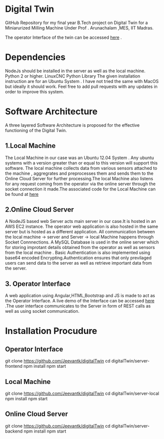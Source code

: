 # Digital Twin

GitHub Repository for my final year B.Tech project on Digital Twin for a Miniarurized Milling Machine Under Prof . Arunachalam ,MES, IIT Madras.

The operator Interface of the twin can be accessed <a href="http://54.190.43.20:3000/" target="_blank" >here</a> .

# Dependencies
NodeJs should be installed in the server as well as the local machine.
Python 2 or higher.
LinuxCNC Python Library
The given installation instruction are for an Ubuntu System . I have not tried the same with MacOS but ideally it should work.
Feel free to add pull requests with any updates in order to improve this system.

# Software Architecture
A three layered Software Architecture is proposed for the effective functioning of the Digital Twin.

## 1.Local Machine
The Local Machine in our case was an Ubuntu 12.04 System . Any ubuntu systems with a version greater than or equal to this version will support this software. The local machine collects data from various sensors attached to the machine , aggregrates and preprocesses them and sends them to the Online Cloud Server for further processing.The local Machine also listens for any request coming from the operator via the online server through the socket connection it made.The associated code for the Local Machine can be found at <a href="https://github.com/Jeevantk/digitalTwin/tree/master/server-local" target="_blank" >here</a>

## 2.Online Cloud Server
A NodeJS based web Server acts main server in our case.It is hosted in an AWS EC2 instance. The operator web application is also hosted in the same server but is hosted as a different application. All communication between the local machine -> server and Server -> local Machine happens through Socket Connnections. A MySQL Database is used in the online server which for storing improtant details obtained from the operator as well as sensors from the local machine . Basic Authentication is also implemented using base64 encoded Encrypting.Authentication ensures that only previlaged users can send data to the server as well as retrieve important data from the server.

## 3. Operator Interface
A web application using Angular,HTML,Bootstrap and JS is made to act as the Operator Interface. A live demo of the Interface can be accessed <a href="http://54.190.43.20:3000/" target="_blank" >here</a> .The user interface communicates to the Server in form of REST calls as well as using socket communication. 


# Installation Procudure

## Operator Interface
git clone https://github.com/Jeevantk/digitalTwin
cd digitalTwin/server-frontend
npm install
npm start

## Local Machine
git clone https://github.com/Jeevantk/digitalTwin
cd digitalTwin/server-local
npm install 
npm start

## Online Cloud Server
git clone https://github.com/Jeevantk/digitalTwin
cd digitalTwin/server-backend
npm install 
npm start
 
